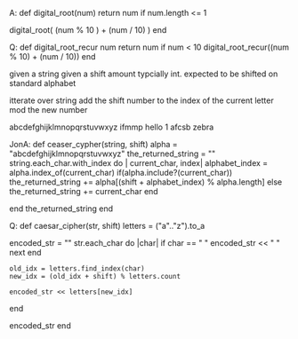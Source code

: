 A:
def digital_root(num)
  return num if num.length <= 1

  digital_root( (num % 10 ) + (num / 10) )
end

Q:
def digital_root_recur num
  return num if num < 10
  digital_root_recur((num % 10) + (num / 10))
end


given a string 
given a shift amount typcially int.
expected to be shifted on standard alphabet

itterate over string 
add the shift number to the index of the current letter
mod the new number 

abcdefghijklmnopqrstuvwxyz
ifmmp
hello
1
afcsb
zebra

JonA:
def ceaser_cypher(string, shift)
  alpha = "abcdefghijklmnopqrstuvwxyz"
  the_returned_string = ""
  string.each_char.with_index do | current_char, index|
    alphabet_index = alpha.index_of(current_char)
    if(alpha.include?(current_char))
      the_returned_string += alpha[(shift + alphabet_index) % alpha.length]
    else 
      the_returned_string += current_char
    end

  end
    the_returned_string
end


Q:
def caesar_cipher(str, shift)
  letters = ("a".."z").to_a

  encoded_str = ""
  str.each_char do |char|
    if char == " "
      encoded_str << " "
      next
    end

    old_idx = letters.find_index(char)
    new_idx = (old_idx + shift) % letters.count

    encoded_str << letters[new_idx]
  end

  encoded_str
end